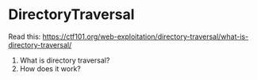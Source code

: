 # DirectoryTraversal
Read this: <https://ctf101.org/web-exploitation/directory-traversal/what-is-directory-traversal/>

1. What is directory traversal?
2. How does it work?


